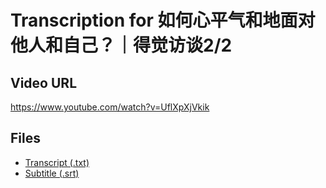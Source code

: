 # Transcription for 如何心平气和地面对他人和自己？｜得觉访谈2/2
## Video URL
https://www.youtube.com/watch?v=UflXpXjVkik
 
## Files
- [Transcript (.txt)](./transcript.txt)
- [Subtitle (.srt)](./transcript.srt)
